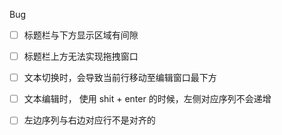 Bug
 - [ ] 标题栏与下方显示区域有间隙
 - [ ] 标题栏上方无法实现拖拽窗口
 - [ ] 文本切换时，会导致当前行移动至编辑窗口最下方
 - [ ] 文本编辑时， 使用 shit + enter 的时候，左侧对应序列不会递增
 - [ ] 左边序列与右边对应行不是对齐的

